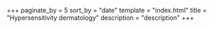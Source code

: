 +++
paginate_by = 5
sort_by = "date"
template = "index.html"
title = "Hypersensitivity dermatology"
description = "description"
+++
